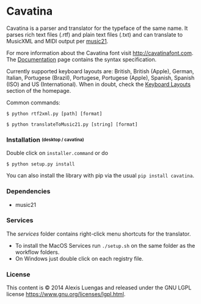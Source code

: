 Cavatina
========

Cavatina is a parser and translator for the typeface of the same name. It parses rich text files (.rtf) and plain text files (.txt) and can translate to MusicXML and MIDI output per [music21](https://github.com/cuthbertLab/music21).

For more information about the Cavatina font visit <http://cavatinafont.com>. The [Documentation](http://cavatinafont.com/docs) page contains the syntax specification.

Currently supported keyboard layouts are: British, British (Apple), German, Italian, Portugese (Brazil), Portugese, Portugese (Apple), Spanish, Spanish (ISO) and US (International). When in doubt, check the [Keyboard Layouts](http://cavatinafont.com/keyboard) section of the homepage.

Common commands:

    $ python rtf2xml.py [path] [format]

    $ python translateToMusic21.py [string] [format]

### Installation <sub><sup>(desktop / cavatina)</sup><sub>

Double click on ``installer.command`` or do

    $ python setup.py install

You can also install the library with pip via the usual ``pip install cavatina``.

### Dependencies

*  music21

### Services

The *services* folder contains right-click menu shortcuts for the translator.

* To install the MacOS Services run ``./setup.sh`` on the same folder as the workflow folders.
* On Windows just double click on each registry file.

### License

This content is &copy; 2014 Alexis Luengas and released under the GNU LGPL license <https://www.gnu.org/licenses/lgpl.html>.
